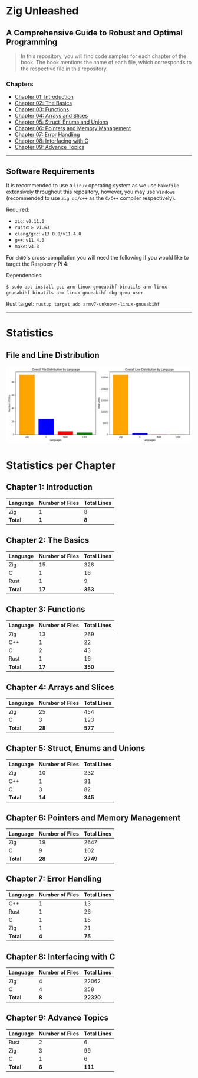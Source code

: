# Zig Unleashed 
## A Comprehensive Guide to Robust and Optimal Programming 

> In this repository, you will find code samples for each chapter of the book. 
> The book mentions the name of each file, which corresponds to the respective file in this repository.

### Chapters  
- [Chapter 01: Introduction](https://github.com/MKProj/ZigUnleashed/tree/main/ch01)  
- [Chapter 02: The Basics](https://github.com/MKProj/ZigUnleashed/tree/main/ch02)  
- [Chapter 03: Functions](https://github.com/MKProj/ZigUnleashed/tree/main/ch03)  
- [Chapter 04: Arrays and Slices](https://github.com/MKProj/ZigUnleashed/tree/main/ch04)  
- [Chapter 05: Struct, Enums and Unions](https://github.com/MKProj/ZigUnleashed/tree/main/ch05)  
- [Chapter 06: Pointers and Memory Management](https://github.com/MKProj/ZigUnleashed/tree/main/ch06)  
- [Chapter 07: Error Handling](https://github.com/MKProj/ZigUnleashed/tree/main/ch07)  
- [Chapter 08: Interfacing with C](https://github.com/MKProj/ZigUnleashed/tree/main/ch08)  
- [Chapter 09: Advance Topics](https://github.com/MKProj/ZigUnleashed/tree/main/ch09)  
---
## Software Requirements
It is recommended to use a `linux` operating system as we use `Makefile` extensively throughout this repository, however, you may use `Windows` (recommended to use `zig cc/c++` as the `C/C++` compiler respectively). 

Required: 
- `zig`: `v0.11.0`
- `rustc`: `> v1.63`
- `clang/gcc`: `v13.0.0/v11.4.0`
- `g++`: `v11.4.0`
- `make`: `v4.3`

For `ch09`'s cross-compilation you will need the following if you would like to target the Raspberry Pi 4: 

Dependencies:
```shell 
$ sudo apt install gcc-arm-linux-gnueabihf binutils-arm-linux-gnueabihf binutils-arm-linux-gnueabihf-dbg qemu-user
```

Rust target: `rustup target add armv7-unknown-linux-gnueabihf`
  
---


# Statistics

## File and Line Distribution

![File and Line Distribution Plot](statistics_plot.png)



# Statistics per Chapter


## Chapter 1: Introduction

| Language   | Number of Files   | Total Lines   |
|:-----------|:------------------|:--------------|
| Zig        | 1                 | 8             |
| **Total**  | **1**             | **8**         |


## Chapter 2: The Basics

| Language   | Number of Files   | Total Lines   |
|:-----------|:------------------|:--------------|
| Zig        | 15                | 328           |
| C          | 1                 | 16            |
| Rust       | 1                 | 9             |
| **Total**  | **17**            | **353**       |


## Chapter 3: Functions

| Language   | Number of Files   | Total Lines   |
|:-----------|:------------------|:--------------|
| Zig        | 13                | 269           |
| C++        | 1                 | 22            |
| C          | 2                 | 43            |
| Rust       | 1                 | 16            |
| **Total**  | **17**            | **350**       |


## Chapter 4: Arrays and Slices

| Language   | Number of Files   | Total Lines   |
|:-----------|:------------------|:--------------|
| Zig        | 25                | 454           |
| C          | 3                 | 123           |
| **Total**  | **28**            | **577**       |


## Chapter 5: Struct, Enums and Unions

| Language   | Number of Files   | Total Lines   |
|:-----------|:------------------|:--------------|
| Zig        | 10                | 232           |
| C++        | 1                 | 31            |
| C          | 3                 | 82            |
| **Total**  | **14**            | **345**       |


## Chapter 6: Pointers and Memory Management

| Language   | Number of Files   | Total Lines   |
|:-----------|:------------------|:--------------|
| Zig        | 19                | 2647          |
| C          | 9                 | 102           |
| **Total**  | **28**            | **2749**      |


## Chapter 7: Error Handling

| Language   | Number of Files   | Total Lines   |
|:-----------|:------------------|:--------------|
| C++        | 1                 | 13            |
| Rust       | 1                 | 26            |
| C          | 1                 | 15            |
| Zig        | 1                 | 21            |
| **Total**  | **4**             | **75**        |


## Chapter 8: Interfacing with C

| Language   | Number of Files   | Total Lines   |
|:-----------|:------------------|:--------------|
| Zig        | 4                 | 22062         |
| C          | 4                 | 258           |
| **Total**  | **8**             | **22320**     |


## Chapter 9: Advance Topics

| Language   | Number of Files   | Total Lines   |
|:-----------|:------------------|:--------------|
| Rust       | 2                 | 6             |
| Zig        | 3                 | 99            |
| C          | 1                 | 6             |
| **Total**  | **6**             | **111**       |

